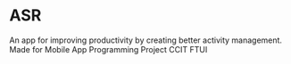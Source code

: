 # ASR
An app for improving productivity by creating better activity management. Made for Mobile App Programming Project CCIT FTUI
